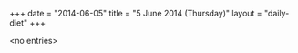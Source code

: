 +++
date = "2014-06-05"
title = "5 June 2014 (Thursday)"
layout = "daily-diet"
+++


\<no entries\>
